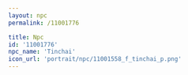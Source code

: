 ```yaml
---
layout: npc
permalink: /11001776

title: Npc
id: '11001776'
npc_name: 'Tinchai'
icon_url: 'portrait/npc/11001558_f_tinchai_p.png'
---
```

